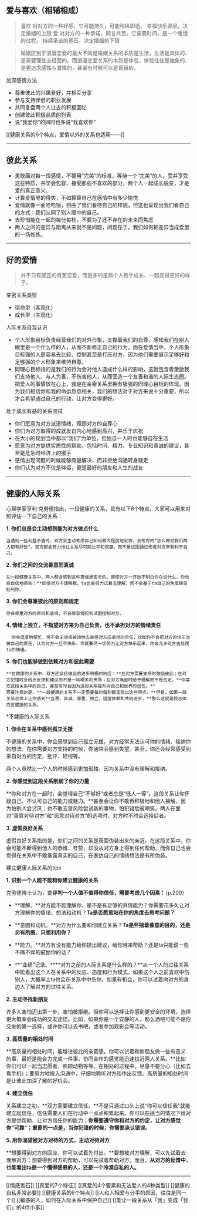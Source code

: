 ## 爱与喜欢（相辅相成）

>喜欢
	对对方的一种好感，它可能持久，可能稍纵即逝。
	幸福快乐源泉，决定婚姻的上限
>爱
	对对方的一种承诺，同甘共苦。它需要时间，是一个缓慢的过程。
	持续承诺的基石，决定婚姻的下限
	
>婚姻区别于浪漫恋爱的最大不同是婚姻关系的本质是生活，生活是具体的、是需要理性去经营的。而浪漫恋爱关系的本质是体验，体验往往是抽象的、是更追求感性与激情的，甚至有时候可以是盲目的。

加深感情方法
- 尊重彼此的兴趣爱好，并相互分享
- 参与支持伴侣的职业发展
- 共同复盘两个人过去的积极回忆
- 创建彼此积极品质的列表
- 说“我爱你”的同时也多说“我喜欢你”

[[健康关系的6个特点，爱情以外的关系也适用——]]

---

## 彼此关系

- 勇敢面对每一段感情，不要用“完美”的标准，等待一个“完美”的人，受并享受这些特质，并学会包容、接受那些不喜欢的部分，两个人一起成长蜕变，才是爱的真正意义。
- 计算爱情里的得失，不如算算自己在感情中有多少愉悦
- 爱情就像一面哈哈镜，扭曲了我们看待自己的样貌，但这也呈现出我们看自己的方式：我们认同了别人眼中的自己。
- 去珍惜能在一起的每分每秒，不要为了还不存在的未来而焦虑
- 两人之间的差异与距离从来就不是问题，问题在于，我们如何把差异当成爱里的一场修炼。

---
## 好的爱情

>并不只有腻歪的青葱恋爱，而更多的是两个人携手成长、一起变得更好的样子。

亲密关系类型
- 宿命型（客观化）
- 成长型（主观化）

人际关系自我认识
- 个人形象目标负责经营我们的对外形象，支撑着我们的自尊，感知我们在别人眼里是一个什么样的人，从而不断修正自己的行为。而在爱情当中，个人形象目标强的人更容易去比较、控制甚至是打压对方，因为他们需要展示足够好和足够强的个人形象来维持自尊。
- 同理心目标指的是我们的行为会对他人造成什么样的影响，这就包含着激励我们支持他人、与人为善，不伤害他人，从而营造一个友善和谐的人际生态圈。把爱人的事情放在心上，就是在亲密关系里拥有极强的同理心目标的体现。因为我们相信你和我的命运息息相关，我们的想法对于对方来说十分重要，所以才会希望通过自己的行动，让对方变得更好。

处于成长有益的关系测试
- 你们愿意为对方派遣情绪，照顾对方的自尊心
- 你们为对方取得的成就发自内心地感到高兴，并乐于庆祝
- 在大小的规划当中都以“我们”为单位，但独自一人时也能够自在生活
- 愿意为对方提供实质性的帮助，包括时间、精力、专业知识和真诚的建议，甚至是危急时经济上的援手
- 感情出现问题的时候能够商量解决，而非拒绝沟通转身就走
- 你们认为对方不仅是伴侣，更是最好的朋友和人生的战友

---
## 健康的人际关系

心理学家亨利·克劳德指出，一段健康的关系，具有以下6个特点。大家可以用来对照评估一下自己的关系：

**1. 你们总是会主动想到能为对方做点什么**

	当遇到一些利益矛盾时，双方会主动考虑自己如何最大程度地妥协，会考虑的“怎么做对我们两人都有好处”。双方都会努力地让关系尽可能公平和双赢，而不是试图通过伤害对方来有利于自己。

**2. 你们之间的交流善意而真诚**

	在一段健康关系中，两人都会感到这种真诚是安全的。即使对方一开始不明白你在说什么，你也会自信地感到：**即使对方不理解我，ta也会努力试着去理解，而不会基于ta自己的角度肆意批判你。

**3. 你们会尊重彼此的原则和规定**

	你会尊重对方的原则和底线，不会故意侵犯和试图控制对方。

**4. 情绪上独立，不指望对方来为自己负责，也不承担对方的情绪责任**

	  你会适度地帮忙，但不会主动或被动地去承担对方应承担的责任，比如你不会把对方的快乐当做自己的责任，认为对方一旦不快乐，你就要尽一切努力让对方快乐起来，你会允许对方去处理ta的情绪。

**5. 你们也能够做到依赖对方和彼此需要**

	**在健康的关系中，双方还会给彼此的进步积极的响应：**在对方需要支持时鼓励彼此；在对方犯错时会给出反馈和建议而不是一味嘲笑和责骂；在对方痛苦时给予理解而不是否定。**你喜欢这段关系中的自己，甚至有时会因为这段关系提升对自己和世界的信任。**
	需要注意的是，**一段健康的关系不一定需要每时每刻都呈现出这些特点。**但是，如果一段关系总体上让你感到**互惠、真诚、尊重、独立、适度依赖和共同进步，**那么这就是段总体而言健康的关系。

*不健康的人际关系

**1. 你会在关系中感到孤立无援**

不健康的关系中，你会感觉到自己孤立无援。对方经常无法认可你的情绪、接纳你的想法。在你需要对方支持的时候，你通常会感到失望。甚至，你还会经常感受到来自对方的否定、批评、轻视等。

两个人竟然比一个人的时候感到更加孤独，因为关系中没有理解和接纳。

**2. 你感觉到这段关系削弱了你的力量**

**你和对方在一起时，会觉得自己“不够好”或者总是“低人一等”。这段关系让你怀疑自己、不认可自己的能力或魅力。**甚至会让你不敢再积极地和他人接触，因为怕别人会讨厌；也不敢去冒风险尝试新的事物，怕犯错后被嘲笑。两人在面对“善意对待对方”和“恶意对待对方”的选项时，对方时不时会选择后者。

**3. 虚假良好关系**

虚假良好关系指的是，你们之间的关系是表面伪装出来的亲近。在这段关系中，你会可能不断得到他人的恭维、夸赞，却没从对方身上得到任何帮助。而你自己也会觉得在关系中不敢暴露真实的自己，在表达自己的情绪想法是有所伪装。

建立健康人际关系的tips

**1. 识别一个人能不能和你建立健康的关系**

克劳德博士认为，要**评判一个人值不值得你信任，需要考虑几个因素：**（p.200）

- **理解。**对方能不能理解你，是不是有足够的共情能力？你需要花多久让对方理解你的情绪、想法和动机？**Ta是否愿意站在你的角度去思考问题？**
    
- **意图和动机。**对方为什么要和你建立关系？**Ta是怀揣着善意的目的，还是另有所图、只想利用你？**
    
- **能力。**对方有没有能力给你提出建议，给你带来帮助？还是ta只能说一些不痛不痒的鼓励你的话？
    
- **“业绩”记录。****对方之前的人际关系是什么样的？**从一个人的过往关系中能看出这个人在关系中的反应、态度和行为模式，如果这个人之前喜欢中伤别人，大概率上ta也会在关系中中伤你。如果有机会，你可以试着向对方的身边人了解对方的过往关系。
    
**2. 主动寻找新朋友**

许多人害怕迈出第一步，害怕被拒绝。但你可以选择让你感到更安全的环境，选择更大概率会成功的交友途径。比如，如果你是一个安静的人，那么酒吧可能不是你交友的第一选择，或许你可以去书吧，或者参加观影会等活动。

**3. 高质量的相处时间**

**高质量的相处时间，能增进彼此的亲密感。你可以试着和新朋友做一些有意义的事，最好是能合力完成一件事，协同合作的感觉能迅速拉近两人关系。**比如你们可以一起当志愿者，照顾动物等等。在相处的过程中，尽量不要分心（比如去看手机）；要努力地投入沟通中，仔细地聆听对方和作出反馈。高质量的相处时间是让彼此加深了解的好机会。

**4. 建立信任**

关系建立之初，**双方需要建立信任。**不是只通过口头上说“你可以信任我”就能建立起信任，信任需要人们在行动中一点点积累起来。你可以在适当的情况下给对方提供帮助，让对方信任你的能力；**你需要遵守你和对方的约定，让对方感觉你“可靠”；重要的一点是，当你犯错的时候，你需要承认错误。**

**5. 用你渴望被对方对待的方式，主动对待对方**

**想要得到对方的回应，你可以试着先付出。**要想被对方理解，可以先试着去理解对方；想要得到对方的帮助，可以先试着帮助对方。而且，**从对方的反馈中，也能看出ta是一个懂得感恩的人，还是一个冷漠自私的人。**

---
[[情感氪石]]
[[真爱的7个特征]]
[[真爱的4个要素和无法爱人的4种类型]]
[[健康的自私非常必要]]
[[健康关系的6个特点]]
[[人和人相爱与分手的原因，往往是同一个]]
[[敏感的人，如何在人际关系中保护自己]]
[[能让一段关系从「我」变成「我们」的4件小事]]